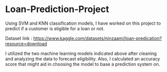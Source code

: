 # Loan-Prediction-Project
Using SVM and KNN classification models, I have worked on this project to predict if a customer is eligible for a loan or not.

Dataset link : https://www.kaggle.com/datasets/ninzaami/loan-predication?resource=download

I utilized the two machine learning models indicated above after cleaning and analyzing the data to forecast eligibility. Also, I calculated an accuracy score that might aid in choosing the model to base a prediction system on.
